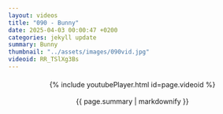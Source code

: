 ```yaml
---
layout: videos
title: "090 - Bunny"
date: 2025-04-03 00:00:47 +0200
categories: jekyll update
summary: Bunny
thumbnail: "../assets/images/090vid.jpg"
videoid: RR_TSlXg3Bs
---
```


<div style="text-align: center; margin-top: 20px;">
  {% include youtubePlayer.html id=page.videoid %}
  <p style="margin-top: 15px; font-size: 1.2em; color: #333;">
    <p>{{ page.summary | markdownify }}</p>
  </p>
</div>
